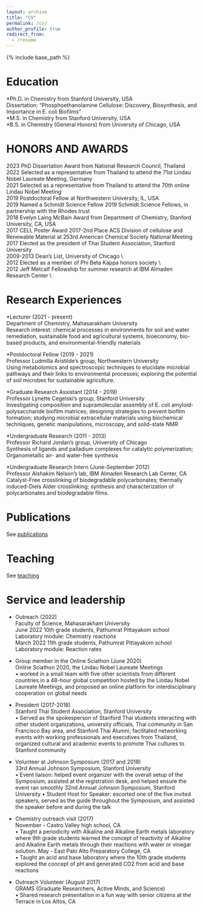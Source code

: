 ```yaml
---
layout: archive
title: "CV"
permalink: /cv/
author_profile: true
redirect_from:
  - /resume
---
```


{% include base_path %}

Education
======
*Ph.D. in Chemistry from Stanford University, USA \
	Dissertation: “Phosphoethanolamine Cellulose: Discovery, Biosynthesis, and Importance in E. coli Biofilms” \
*M.S. in Chemistry from Stanford University, USA \
*B.S. in Chemistry (General Honors) from University of Chicago, USA 

HONORS AND AWARDS 
======
2023  PhD Dissertation Award from National Research Council, Thailand \
2022	Selected as a representative from Thailand to attend the 71st Lindau Nobel Laureate Meeting, Germany \
2021	Selected as a representative from Thailand to attend the 70th online Lindau Nobel Meeting  \
2019	Postdoctoral Fellow at Northwestern University, IL, USA	 \
2019	Named a Schmidt Science Fellow 2019 Schmidt Science Fellows, in partnership with the Rhodes trust \
2018	Evelyn Laing McBain Award from Department of Chemistry, Stanford University, CA, USA \
2017	CELL Poster Award 2017-2nd Place ACS Division of cellulose and Renewable Material at 253rd American Chemical Society National Meeting \
2017    Elected as the president of Thai Student Association, Stanford University \
2009-2013 	Dean’s List, University of Chicago \		  	 
2012	Elected as a member of Phi Beta Kappa honors society \	
2012	Jeff Metcalf Fellowship for summer research at IBM Almaden Research Center \	

Research Experiences
======
*Lecturer (2021 - present) \
Department of Chemistry, Mahasarakham University \
Research interest: chemical processes in environments for soil and water remediation, sustainable food and agricultural systems, bioeconomy, bio-based products, and environmental-friendly materials

*Postdoctoral Fellow  (2019 - 2021) \
Professor Ludmilla Aristilde’s group, Northwestern University \
Using metabolomics and spectroscopic techniques to elucidate microbial pathways and their links to environmental processes; exploring the potential of soil microbes for sustainable agriculture.

*Graduate Research Assistant (2014 - 2019) \
Professor Lynette Cegelski’s group, Stanford University \
Investigating composition and supramolecular assembly of E. coli amyloid-polysaccharide biofilm matrices; designing strategies to prevent biofilm formation; studying microbial extracellular materials using biochemical techniques, genetic manipulations, microscopy, and solid-state NMR 

*Undergraduate Research (2011 - 2013) \
Professor Richard Jordan’s group, University of Chicago	\
Synthesis of ligands and palladium complexes for catalytic polymerization; Organometallic air- and water-free synthesis

*Undergraduate Research Intern (June-September 2012) \
Professor Alshakim Nelson’s lab, IBM Almaden Research Lab Center, CA \
Catalyst-Free crosslinking of biodegradable polycarbonates; thermally induced-Diels Alder crosslinking; synthesis and characterization of polycarbonates and biodegradable films. 


Publications
======
  See [publications](https://wiriyath.github.io/publications/)
  
Teaching
======
  See [teaching](https://wiriyath.github.io/teaching/)
  
Service and leadership
======
* Outreach (2022) \
Faculty of Science, Mahasarakham University \
	June 2022	10th grade students, Pathumrat Pittayakom school \
			Laboratory module: Chemistry reactions \
	March 2022	11th grade students, Pathumrat Pittayakom school \
			Laboratory module: Reaction rates 
  
* Group member in the Online Sciathon (June 2020)\
Online Sciathon 2020, the Lindau Nobel Laureate Meetings\
•	worked in a small team with five other scientists from different countries in a 48-hour global competition hosted by the Lindau Nobel Laureate Meetings, and proposed an online platform for interdisciplinary cooperation on global needs

* President (2017-2018)\
Stanford Thai Student Association, Stanford University\
•	Served as the spokesperson of Stanford Thai students interacting with other student organizations, university officials, Thai community in San Francisco Bay area, and Stanford Thai Alumni; facilitated networking events with working professionals and executives from Thailand, organized cultural and academic events to promote Thai cultures to Stanford community 

* Volunteer at Johnson Symposium (2017 and 2018)\
33rd Annual Johnson Symposium, Stanford University\
•	Event liaison: helped event organizer with the overall setup of the Symposium, assisted at the registration desk, and helped ensure the event ran smoothly
32nd Annual Johnson Symposium, Stanford University
•	Student Host for Speaker: escorted one of the five invited speakers, served as the guide throughout the Symposium, and assisted the speaker before and during the talk

* Chemistry outreach visit (2017)\
November - Castro Valley high school, CA \
•	Taught a periodicity with Alkaline and Alkaline Earth metals laboratory where 9th grade students learned the concept of reactivity of Alkaline and Alkaline Earth metals through their reactions with water or vinegar solution.
May - East Palo Alto Preparatory College, CA \
•	Taught an acid and base laboratory where the 10th grade students explored the concept of pH and generated CO2 from acid and base reactions

* Outreach Volunteer (August 2017)\
GRAMS (Graduate Researchers, Active Minds, and Science)\
•	Shared research presentation in a fun way with senior citizens at the Terrace in Los Altos, CA


